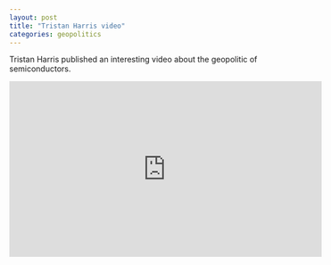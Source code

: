 ```yaml
---
layout: post
title: "Tristan Harris video"
categories: geopolitics
---
```


Tristan Harris published an interesting video about the geopolitic of semiconductors.  

<iframe width="560" height="315" src="https://www.youtube.com/embed/k_zz3239DA0?si=1OFGPqQx4ciL5stM" title="YouTube video player" frameborder="0" allow="accelerometer; autoplay; clipboard-write; encrypted-media; gyroscope; picture-in-picture; web-share" allowfullscreen></iframe>